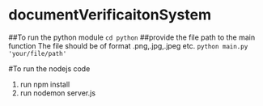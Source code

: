 # documentVerificaitonSystem

##To run the python module
```cd python```
##provide the file path to the main function
The file should be of format .png,.jpg,.jpeg etc.
```python main.py 'your/file/path' ```

#To run the nodejs code

1. run npm install
2. run nodemon server.js 


